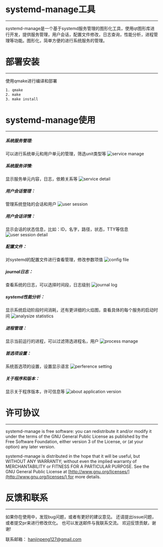 # systemd-manage工具
---
systemd-manage是一个基于systemd服务管理的图形化工具，使用qt图形库进行开发，提供服务管理，用户会话，配置文件修改，日志查询，性能分析，进程管理等功能。图形化，简单方便的进行系统服务的管理。

# 部署安装
---
使用qmake进行编译和部署
```bash
1. qmake
2. make
3. make install
```


# systemd-manage使用
---
##### 系统服务管理:
可以进行系统单元和用户单元的管理，筛选unit类型等
![service manage](images/zh/service-manage-view-1.png "systemd service unit manage")

##### 系统服务详情:
显示服务单元内容，日志，依赖关系等
![service detail](images/zh/service-detail-view-1.png "service unit detail")

##### 用户会话管理：
管理系统登陆的会话和用户
![user session](images/zh/user-session-view-1.png "user session info")

##### 用户会话详情：
显示会话的状态信息，比如：ID，名字，路径，状态，TTY等信息
![user session detail](images/zh/user-session-detail-1.png "show user session detail")

##### 配置文件：
对systemd的配置文件进行查看管理，修改参数项值
![config file](images/zh/config-file-view-1.png "config file info")

##### journal日志：
查看系统的日志，可以选择时间段，日志级别
![journal log](images/zh/journal-log-view-1.png "show journal log")

##### systemd性能分析：
显示系统启动阶段时间消耗，还有更详细的火焰图，查看具体的每个服务的启动时间
![analysize statistics](images/zh/analysize-statistics-view-1.png "systemd performance analysize statistics")

##### 进程管理：
显示当前运行的进程，可以过滤筛选进程名，用户
![process manage](images/zh/process-manage-view-1.png "process management")

##### 首选项设置：
系统首选项的设置，设置显示语言
![perference setting](images/zh/setting-view-1.png "program perference setting")

##### 关于程序和版本：
显示关于程序版本，许可信息等
![about application version](images/zh/about-view-1.png "abuot version info")


# 许可协议
---
systemd-manage is free software: you can redistribute it and/or modify it under the terms of the GNU General Public License as published by the Free Software Foundation, either version 3 of the License, or (at your option) any later version.

systemd-manage is distributed in the hope that it will be useful, but WITHOUT ANY WARRANTY; without even the implied warranty of MERCHANTABILITY or FITNESS FOR A PARTICULAR PURPOSE. See the GNU General Public License at [http://www.gnu.org/licenses/](http://www.gnu.org/licenses/) for more details.


# 反馈和联系
---
如果你在使用中，发现bug问题，或者有更好的建议意见。
还请提出issue问题，或者提交pr来进行修改优化。
也可以发送邮件与我联系交流。
欢迎反馈贡献，谢谢!

联系邮箱：  hanjinpeng127@gmail.com












